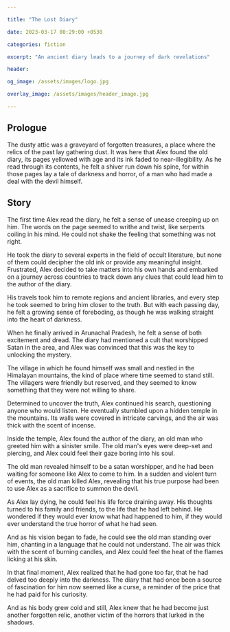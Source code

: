 ```yaml
---

title: "The Lost Diary"

date: 2023-03-17 00:29:00 +0530

categories: fiction

excerpt: "An ancient diary leads to a journey of dark revelations"

header:

og_image: /assets/images/logo.jpg

overlay_image: /assets/images/header_image.jpg

---
```


## Prologue

The dusty attic was a graveyard of forgotten treasures, a place where the relics of the past lay gathering dust. It was here that Alex found the old diary, its pages yellowed with age and its ink faded to near-illegibility. As he read through its contents, he felt a shiver run down his spine, for within those pages lay a tale of darkness and horror, of a man who had made a deal with the devil himself.

## Story

The first time Alex read the diary, he felt a sense of unease creeping up on him. The words on the page seemed to writhe and twist, like serpents coiling in his mind. He could not shake the feeling that something was not right.

He took the diary to several experts in the field of occult literature, but none of them could decipher the old ink or provide any meaningful insight. Frustrated, Alex decided to take matters into his own hands and embarked on a journey across countries to track down any clues that could lead him to the author of the diary.

His travels took him to remote regions and ancient libraries, and every step he took seemed to bring him closer to the truth. But with each passing day, he felt a growing sense of foreboding, as though he was walking straight into the heart of darkness.

When he finally arrived in Arunachal Pradesh, he felt a sense of both excitement and dread. The diary had mentioned a cult that worshipped Satan in the area, and Alex was convinced that this was the key to unlocking the mystery.

The village in which he found himself was small and nestled in the Himalayan mountains, the kind of place where time seemed to stand still. The villagers were friendly but reserved, and they seemed to know something that they were not willing to share.

Determined to uncover the truth, Alex continued his search, questioning anyone who would listen. He eventually stumbled upon a hidden temple in the mountains. Its walls were covered in intricate carvings, and the air was thick with the scent of incense.

Inside the temple, Alex found the author of the diary, an old man who greeted him with a sinister smile. The old man's eyes were deep-set and piercing, and Alex could feel their gaze boring into his soul.

The old man revealed himself to be a satan worshipper, and he had been waiting for someone like Alex to come to him. In a sudden and violent turn of events, the old man killed Alex, revealing that his true purpose had been to use Alex as a sacrifice to summon the devil.

As Alex lay dying, he could feel his life force draining away. His thoughts turned to his family and friends, to the life that he had left behind. He wondered if they would ever know what had happened to him, if they would ever understand the true horror of what he had seen.

And as his vision began to fade, he could see the old man standing over him, chanting in a language that he could not understand. The air was thick with the scent of burning candles, and Alex could feel the heat of the flames licking at his skin.

In that final moment, Alex realized that he had gone too far, that he had delved too deeply into the darkness. The diary that had once been a source of fascination for him now seemed like a curse, a reminder of the price that he had paid for his curiosity.

And as his body grew cold and still, Alex knew that he had become just another forgotten relic, another victim of the horrors that lurked in the shadows.
